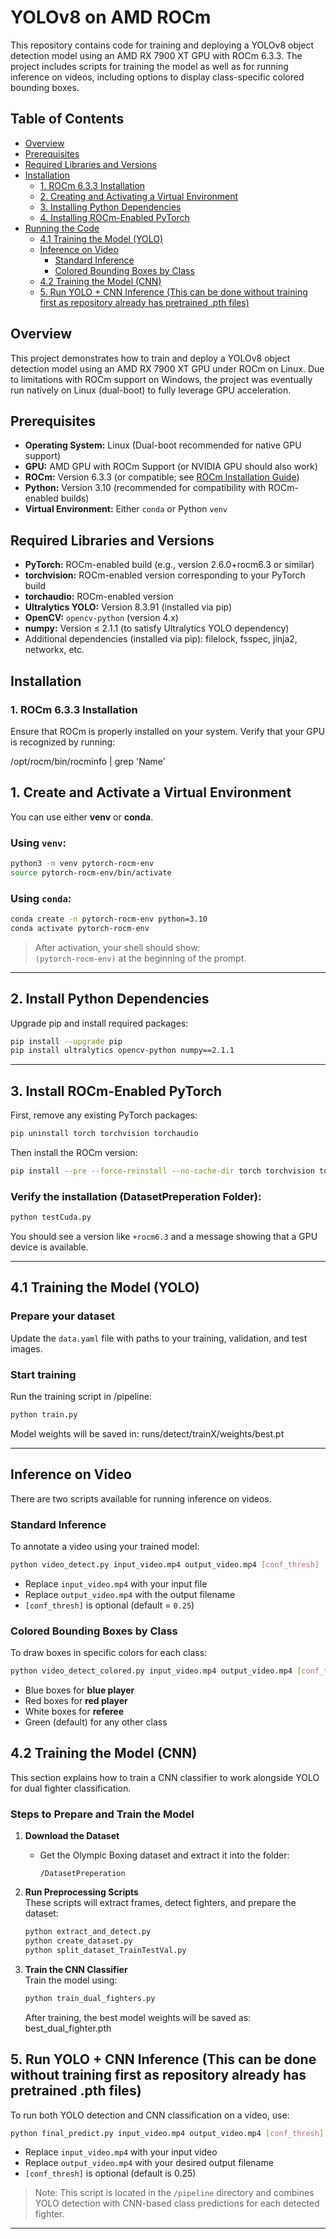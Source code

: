 # YOLOv8 on AMD ROCm

This repository contains code for training and deploying a YOLOv8 object detection model using an AMD RX 7900 XT GPU with ROCm 6.3.3. The project includes scripts for training the model as well as for running inference on videos, including options to display class-specific colored bounding boxes.

## Table of Contents

- [Overview](#overview)
- [Prerequisites](#prerequisites)
- [Required Libraries and Versions](#required-libraries-and-versions)
- [Installation](#installation)
  - [1. ROCm 6.3.3 Installation](#1-rocm-633-installation)
  - [2. Creating and Activating a Virtual Environment](#2-creating-and-activating-a-virtual-environment)
  - [3. Installing Python Dependencies](#3-installing-python-dependencies)
  - [4. Installing ROCm-Enabled PyTorch](#4-installing-rocm-enabled-pytorch)
- [Running the Code](#running-the-code)
  - [4.1 Training the Model (YOLO)](#41-training-the-model-yolo)
  - [Inference on Video](#inference-on-video)
    - [Standard Inference](#standard-inference)
    - [Colored Bounding Boxes by Class](#colored-bounding-boxes-by-class)
  - [4.2 Training the Model (CNN)](#42-training-the-model-cnn)
  - [5. Run YOLO + CNN Inference (This can be done without training first as repository already has pretrained .pth files)](#5-run-yolo--cnn-inference-this-can-be-done-without-training-first-as-repository-already-has-pretrained-pth-files)



## Overview

This project demonstrates how to train and deploy a YOLOv8 object detection model using an AMD RX 7900 XT GPU under ROCm on Linux. Due to limitations with ROCm support on Windows, the project was eventually run natively on Linux (dual-boot) to fully leverage GPU acceleration.

## Prerequisites

- **Operating System:** Linux (Dual-boot recommended for native GPU support)
- **GPU:** AMD GPU with ROCm Support (or NVIDIA GPU should also work)
- **ROCm:** Version 6.3.3 (or compatible; see [ROCm Installation Guide](https://rocmdocs.amd.com/en/latest/Installation_Guide/Installation-Guide.html))
- **Python:** Version 3.10 (recommended for compatibility with ROCm-enabled builds)
- **Virtual Environment:** Either `conda` or Python `venv`

## Required Libraries and Versions

- **PyTorch:** ROCm-enabled build (e.g., version 2.6.0+rocm6.3 or similar)
- **torchvision:** ROCm-enabled version corresponding to your PyTorch build
- **torchaudio:** ROCm-enabled version
- **Ultralytics YOLO:** Version 8.3.91 (installed via pip)
- **OpenCV:** `opencv-python` (version 4.x)
- **numpy:** Version ≤ 2.1.1 (to satisfy Ultralytics YOLO dependency)
- Additional dependencies (installed via pip): filelock, fsspec, jinja2, networkx, etc.

## Installation

### 1. ROCm 6.3.3 Installation

Ensure that ROCm is properly installed on your system. Verify that your GPU is recognized by running:

/opt/rocm/bin/rocminfo | grep 'Name'


## 1. Create and Activate a Virtual Environment

You can use either **venv** or **conda**.

### Using `venv`:
```bash
python3 -m venv pytorch-rocm-env  
source pytorch-rocm-env/bin/activate
```

### Using `conda`:
```bash
conda create -n pytorch-rocm-env python=3.10  
conda activate pytorch-rocm-env
```

> After activation, your shell should show:  
> `(pytorch-rocm-env)` at the beginning of the prompt.

---

## 2. Install Python Dependencies

Upgrade pip and install required packages:
```bash
pip install --upgrade pip  
pip install ultralytics opencv-python numpy==2.1.1
```

---

## 3. Install ROCm-Enabled PyTorch

First, remove any existing PyTorch packages:
```bash
pip uninstall torch torchvision torchaudio
```

Then install the ROCm version:
```bash
pip install --pre --force-reinstall --no-cache-dir torch torchvision torchaudio --extra-index-url https://download.pytorch.org/whl/rocm6.3
```

### Verify the installation (DatasetPreperation Folder):
```bash
python testCuda.py
```

You should see a version like `+rocm6.3` and a message showing that a GPU device is available.

---

## 4.1 Training the Model (YOLO)

### Prepare your dataset

Update the `data.yaml` file with paths to your training, validation, and test images.

### Start training

Run the training script in /pipeline:
```bash
python train.py
```

Model weights will be saved in:
runs/detect/trainX/weights/best.pt


---

## Inference on Video

There are two scripts available for running inference on videos.

### Standard Inference

To annotate a video using your trained model:
```bash
python video_detect.py input_video.mp4 output_video.mp4 [conf_thresh]
```

- Replace `input_video.mp4` with your input file  
- Replace `output_video.mp4` with the output filename  
- `[conf_thresh]` is optional (default = `0.25`)

### Colored Bounding Boxes by Class

To draw boxes in specific colors for each class:
```bash
python video_detect_colored.py input_video.mp4 output_video.mp4 [conf_thresh]
```

- Blue boxes for **blue player**  
- Red boxes for **red player**  
- White boxes for **referee**  
- Green (default) for any other class


## 4.2 Training the Model (CNN)

This section explains how to train a CNN classifier to work alongside YOLO for dual fighter classification.

### Steps to Prepare and Train the Model

1. **Download the Dataset**  
   - Get the Olympic Boxing dataset and extract it into the folder:  
     ```
     /DatasetPreperation
     ```

2. **Run Preprocessing Scripts**  
   These scripts will extract frames, detect fighters, and prepare the dataset:
   ```bash
   python extract_and_detect.py  
   python create_dataset.py  
   python split_dataset_TrainTestVal.py
   ```

3. **Train the CNN Classifier**  
   Train the model using:
   ```bash
   python train_dual_fighters.py
   ```

   After training, the best model weights will be saved as:
   best_dual_fighter.pth
   
## 5. Run YOLO + CNN Inference (This can be done without training first as repository already has pretrained .pth files)
To run both YOLO detection and CNN classification on a video, use:
```bash
python final_predict.py input_video.mp4 output_video.mp4 [conf_thresh]
```

- Replace `input_video.mp4` with your input video  
- Replace `output_video.mp4` with your desired output filename  
- `[conf_thresh]` is optional (default is 0.25)

> Note: This script is located in the `/pipeline` directory and combines YOLO detection with CNN-based class predictions for each detected fighter.

---
